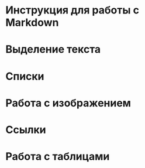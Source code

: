 # Инструкция для работы с Markdown

# Выделение текста 

# Списки

# Работа с изображением

# Ссылки 

# Работа с таблицами 